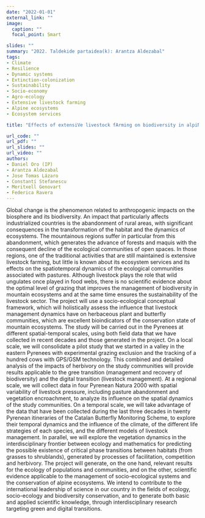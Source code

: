 ```yaml
---
date: "2022-01-01"
external_link: ""
image:
  caption: ""
  focal_point: Smart

slides: ""
summary: "2022. Taldekide partaidea(k): Arantza Aldezabal"
tags:
- Climate
- Resilience
- Dynamic systems
- Extinction-colonization
- Sustainability
- Socio-economy
- Agro-ecology
- Extensive livestock farming
- Alpine ecosystems
- Ecosystem services

title: "Effects of extensiVe livestock fArming on biodiversity in alpiNe Ecosystems: how to improve ecosystem Services and their Sustainability from an Agroecological approach (VANESSA, ref.: TED2021-129425B-I00)»"

url_code: ""
url_pdf: ""
url_slides: ""
url_video: ""
authors: 
- Daniel Oro (IP)
- Arantza Aldezabal
- Jose Tomas Lázaro
- Constantí Stefanescu
- Meritxell Genovart
- Federica Ravera
---
```


Global change is the phenomenon related to anthropogenic impacts on the biosphere and its biodiversity. An impact that particularly affects industrialized countries is the abandonment of rural areas, with significant consequences in the transformation of the habitat and the dynamics of ecosystems. The mountainous regions suffer in particular from this abandonment, which generates the advance of forests and maquis with the consequent decline of the ecological communities of open spaces. In those regions, one of the traditional activities that are still maintained is extensive livestock farming, but little is known about its ecosystem services and its effects on the spatiotemporal dynamics of the ecological communities associated with pastures. Although livestock plays the role that wild ungulates once played in food webs, there is no scientific evidence about the optimal level of grazing that improves the management of biodiversity in mountain ecosystems and at the same time ensures the sustainability of the livestock sector. The project will use a socio-ecological conceptual framework, which will holistically assess the influence that livestock management dynamics have on herbaceous plant and butterfly communities, which are excellent bioindicators of the conservation state of mountain ecosystems. The study will be carried
out in the Pyrenees at different spatial-temporal scales, using both field data that we have collected in recent decades and those generated in the project. On a local scale, we will consolidate a pilot study that we started in a valley in the eastern Pyrenees with experimental grazing exclusion and the tracking of a hundred cows with GPS/GSM technology. This combined and detailed analysis of the
impacts of herbivory on the study communities will provide results applicable to the gree transition (management and recovery of biodiversity) and the digital transition (livestock management). At a regional scale, we will collect data in four Pyrenean Natura 2000 with spatial variability of livestock pressure, including pasture abandonment and vegetation encroachment, to analyze its influence on the spatial dynamics of the study communities. On a temporal scale, we will take advantage of the data that have been collected during the last three decades in twenty Pyrenean itineraries of the Catalan Butterfly Monitoring Scheme, to explore their temporal dynamics and the influence of the climate, of the different life strategies of each species, and the different models of livestock management. In parallel, we will explore the vegetation dynamics in the interdisciplinary frontier between ecology and mathematics for predicting the possible existence of critical phase transitions between habitats (from grasses to shrublands), generated by processes of facilitation, competition and herbivory. The project will generate, on the one hand, relevant results for the ecology of populations and communities, and on the other, scientific evidence applicable to the management of socio-ecological systems and the conservation of alpine ecosystems. We intend to contribute to the international leadership of science in our country in the fields of ecology, socio-ecology and biodiversity conservation, and to generate both basic and applied scientific knowledge, through interdisciplinary research targeting green and digital transitions.
